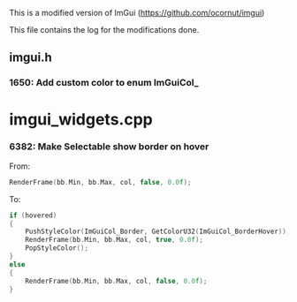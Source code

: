 This is a modified version of ImGui (https://github.com/ocornut/imgui)

This file contains the log for the modifications done.

## imgui.h
### 1650: Add custom color to enum ImGuiCol_

# imgui_widgets.cpp

### 6382: Make Selectable show border on hover
From:
```cpp
RenderFrame(bb.Min, bb.Max, col, false, 0.0f);
```
To:
```cpp
if (hovered)
{
    PushStyleColor(ImGuiCol_Border, GetColorU32(ImGuiCol_BorderHover));
    RenderFrame(bb.Min, bb.Max, col, true, 0.0f);
    PopStyleColor();
}
else
{
    RenderFrame(bb.Min, bb.Max, col, false, 0.0f);
}
```


